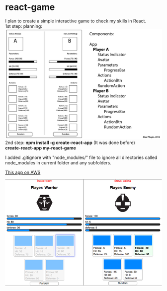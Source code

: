 # react-game
I plan to create a simple interactive game to check my skills in React.<br />
1st step: planning:<br />
![Planning](./preparation/planning.jpg)<br />
2nd step: **npm install -g create-react-app** (It was done before)<br />
**create-react-app my-react-game**<br />

I added .gitignore with "node_modules/" file to ignore all directories called node_modules in current folder and any subfolders.

[This app on AWS](https://goo.gl/FVJk2G)

![ScreenShot](./preparation/game-screenshot.png)
